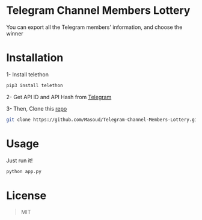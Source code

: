 # Telegram Channel Members Lottery
You can export all the Telegram members' information, and choose the winner

# Installation
1- Install telethon

```bash
pip3 install telethon
```

2- Get API ID and API Hash from [Telegram](https://my.telegram.org) 

3- Then, Clone this [repo](https://github.com/Masoud/Telegram-Channel-Members-Lottery)

```bash
git clone https://github.com/Masoud/Telegram-Channel-Members-Lottery.git
```

# Usage
Just run it!

```bash
python app.py
```
# License
> MIT